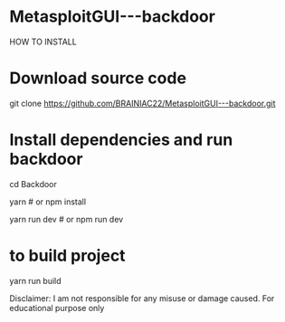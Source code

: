 # MetasploitGUI---backdoor

 HOW TO INSTALL
 
 
 
 
 
 # Download source code
 
 git clone https://github.com/BRAINIAC22/MetasploitGUI---backdoor.git
 
 
 
 # Install dependencies and run backdoor
 
 cd Backdoor
 
 yarn # or npm install
 
 yarn run dev # or npm run dev
 
 
 
 # to build project
 
 yarn run build
 
 
 Disclaimer: I am not responsible for any misuse or damage caused. For educational purpose only
